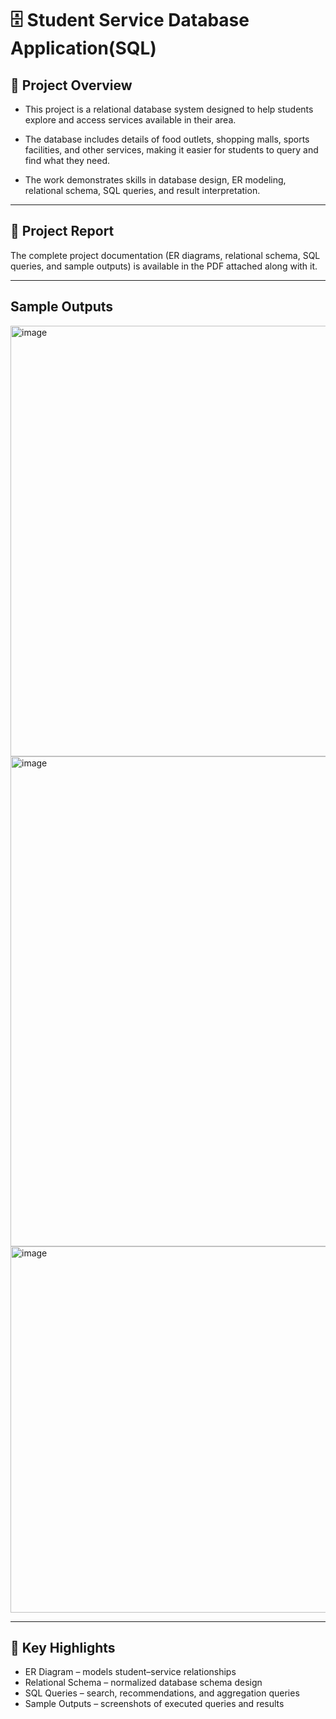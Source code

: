 # 🗄️ Student Service Database Application(SQL)

## 📌 Project Overview

- This project is a relational database system designed to help students explore and access services available in their area.
- The database includes details of food outlets, shopping malls, sports facilities, and other services, making it easier for students to query and find what they need.

- The work demonstrates skills in database design, ER modeling, relational schema, SQL queries, and result interpretation.

------------------------------------------------------------------------------------------------------------------------------------------------------------------------------------------------------------------

## 📑 Project Report
The complete project documentation (ER diagrams, relational schema, SQL queries, and sample outputs) is available in the PDF attached along with it.

------------------------------------------------------------------------------------------------------------------------------------------------------------------------------------------------------------------

## Sample Outputs

<img width="975" height="689" alt="image" src="https://github.com/user-attachments/assets/c1be4e4d-466b-4de3-aadb-797bdccfbdbe" />
<img width="975" height="784" alt="image" src="https://github.com/user-attachments/assets/21dfa663-47dc-422d-a7e1-f590f5905519" />
<img width="975" height="586" alt="image" src="https://github.com/user-attachments/assets/19845720-b1e1-4b9c-90c9-bca9bf316946" />

------------------------------------------------------------------------------------------------------------------------------------------------------------------------------------------------------------------

## 🎯 Key Highlights

- ER Diagram – models student–service relationships
- Relational Schema – normalized database schema design
- SQL Queries – search, recommendations, and aggregation queries
- Sample Outputs – screenshots of executed queries and results


